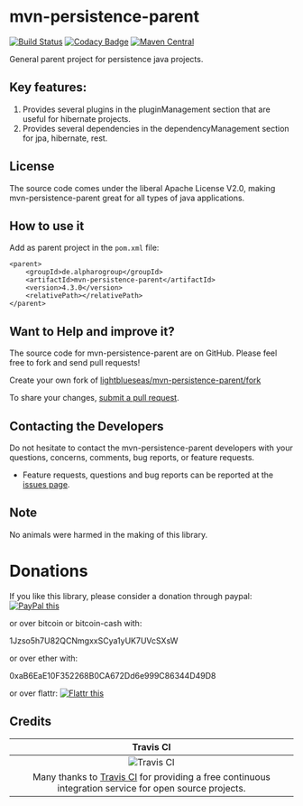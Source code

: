# mvn-persistence-parent

[![Build Status](https://travis-ci.org/lightblueseas/mvn-persistence-parent.svg?branch=master)](https://travis-ci.org/lightblueseas/mvn-persistence-parent)
[![Codacy Badge](https://api.codacy.com/project/badge/Grade/3e78783af08c4c01b6725fc6d9b7e467)](https://www.codacy.com/app/tatjana19/mvn-persistence-parent?utm_source=github.com&utm_medium=referral&utm_content=lightblueseas/mvn-persistence-parent&utm_campaign=badger)
[![Maven Central](https://maven-badges.herokuapp.com/maven-central/de.alpharogroup/mvn-persistence-parent/badge.svg)](https://maven-badges.herokuapp.com/maven-central/de.alpharogroup/mvn-persistence-parent)

General parent project for persistence java projects.

## Key features:

1. Provides several plugins in the pluginManagement section that are useful for hibernate projects.
2. Provides several dependencies in the dependencyManagement section for jpa, hibernate, rest.

## License

The source code comes under the liberal Apache License V2.0, making mvn-persistence-parent great for all types of java applications.

## How to use it

Add as parent project in the `pom.xml` file:

	<parent>
		<groupId>de.alpharogroup</groupId>
		<artifactId>mvn-persistence-parent</artifactId>
		<version>4.3.0</version>
		<relativePath></relativePath>
	</parent>	

## Want to Help and improve it? ###

The source code for mvn-persistence-parent are on GitHub. Please feel free to fork and send pull requests!

Create your own fork of [lightblueseas/mvn-persistence-parent/fork](https://github.com/lightblueseas/mvn-persistence-parent/fork)

To share your changes, [submit a pull request](https://github.com/lightblueseas/mvn-persistence-parent/pull/new/develop).

## Contacting the Developers

Do not hesitate to contact the mvn-persistence-parent developers with your questions, concerns, comments, bug reports, or feature requests.
- Feature requests, questions and bug reports can be reported at the [issues page](https://github.com/lightblueseas/mvn-persistence-parent/issues).

## Note

No animals were harmed in the making of this library.

# Donations

If you like this library, please consider a donation through paypal: <a href="https://www.paypal.com/cgi-bin/webscr?cmd=_s-xclick&hosted_button_id=B37J9DZF6G9ZC" target="_blank">
<img src="https://www.paypalobjects.com/en_US/GB/i/btn/btn_donateCC_LG.gif" alt="PayPal this" title="PayPal – The safer, easier way to pay online!" border="0" />
</a>

or over bitcoin or bitcoin-cash with:

1Jzso5h7U82QCNmgxxSCya1yUK7UVcSXsW

or over ether with:

0xaB6EaE10F352268B0CA672Dd6e999C86344D49D8

or over flattr: <a href="https://flattr.com/submit/auto?fid=r7vp62&url=https%3A%2F%2Fgithub.com%2Flightblueseas%2Fmvn-persistence-parent" target="_blank">
<img src="http://button.flattr.com/flattr-badge-large.png" alt="Flattr this" title="Flattr this" border="0">
</a>

## Credits

|Travis CI|
|:-:|
|![Travis CI](https://travis-ci.com/images/logos/TravisCI-Full-Color.png)|
|Many thanks to [Travis CI](https://travis-ci.org) for providing a free continuous integration service for open source projects.|
